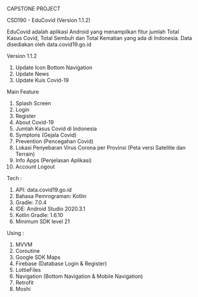 CAPSTONE PROJECT

CSD190 - EduCovid (Version 1.1.2)

EduCovid adalah aplikasi Android yang menampilkan fitur jumlah Total Kasus Covid, Total 
Sembuh dan Total Kematian yang ada di Indonesia. Data disediakan oleh data.covid19.go.id

Version 1.1.2
1. Update Icon Bottom Navigation
2. Update News
3. Update Kuis Covid-19

Main Feature
1. Splash Screen
2. Login
3. Register
4. About Covid-19
5. Jumlah Kasus Covid di Indonesia
6. Symptons (Gejala Covid)
7. Prevention (Pencegahan Covid)
8. Lokasi Penyebaran Virus Corona per Provinsi (Peta versi Satellite dan Terrain)
9. Info Apps (Penjelasan Aplikasi)
10. Account Logout

Tech :
1. API: data.covid19.go.id
2. Bahasa Pemrograman: Kotlin
3. Gradle: 7.0.4
4. IDE: Android Studio 2020.3.1
5. Kotlin Gradle: 1.6.10
6. Minimum SDK level 21

Using :
1. MVVM
2. Coroutine
3. Google SDK Maps
4. Firebase (Database Login & Register)
5. LottieFiles
6. Navigation (Bottom Navigation & Mobile Navigation)
7. Retrofit
8. Moshi
